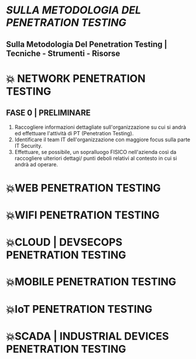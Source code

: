 # *SULLA METODOLOGIA DEL PENETRATION TESTING*

## Sulla Metodologia Del Penetration Testing | Tecniche - Strumenti - Risorse

# :boom: NETWORK PENETRATION TESTING 

## FASE 0 |  PRELIMINARE

1. Raccogliere informazioni dettagliate sull'organizzazione su cui si andrà ed effettuare l'attività di PT (Penetration Testing).
2. Identificare il team IT dell'organizzazione con maggiore focus sulla parte IT Security.
3. Effettuare, se possibile, un sopralluogo FISICO nell'azienda così da raccogliere ulteriori dettagi/ punti deboli relativi al contesto in cui si andrà ad operare.



# :boom:WEB PENETRATION TESTING 

# :boom:WIFI PENETRATION TESTING 

# :boom:CLOUD | DEVSECOPS PENETRATION TESTING 

# :boom:MOBILE PENETRATION TESTING 

# :boom:IoT PENETRATION TESTING 

# :boom:SCADA | INDUSTRIAL DEVICES PENETRATION TESTING 




